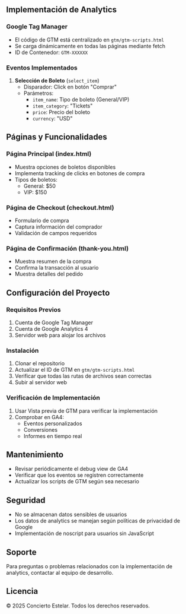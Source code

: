 ## Implementación de Analytics

### Google Tag Manager
- El código de GTM está centralizado en `gtm/gtm-scripts.html`
- Se carga dinámicamente en todas las páginas mediante fetch
- ID de Contenedor: `GTM-XXXXXX`

### Eventos Implementados
1. **Selección de Boleto** (`select_item`)
   - Disparador: Click en botón "Comprar"
   - Parámetros:
     - `item_name`: Tipo de boleto (General/VIP)
     - `item_category`: "Tickets"
     - `price`: Precio del boleto
     - `currency`: "USD"

## Páginas y Funcionalidades

### Página Principal (index.html)
- Muestra opciones de boletos disponibles
- Implementa tracking de clicks en botones de compra
- Tipos de boletos:
  - General: $50
  - VIP: $150

### Página de Checkout (checkout.html)
- Formulario de compra
- Captura información del comprador
- Validación de campos requeridos

### Página de Confirmación (thank-you.html)
- Muestra resumen de la compra
- Confirma la transacción al usuario
- Muestra detalles del pedido

## Configuración del Proyecto

### Requisitos Previos
1. Cuenta de Google Tag Manager
2. Cuenta de Google Analytics 4
3. Servidor web para alojar los archivos

### Instalación
1. Clonar el repositorio
2. Actualizar el ID de GTM en `gtm/gtm-scripts.html`
3. Verificar que todas las rutas de archivos sean correctas
4. Subir al servidor web

### Verificación de Implementación
1. Usar Vista previa de GTM para verificar la implementación
2. Comprobar en GA4:
   - Eventos personalizados
   - Conversiones
   - Informes en tiempo real

## Mantenimiento
- Revisar periódicamente el debug view de GA4
- Verificar que los eventos se registren correctamente
- Actualizar los scripts de GTM según sea necesario

## Seguridad
- No se almacenan datos sensibles de usuarios
- Los datos de analytics se manejan según políticas de privacidad de Google
- Implementación de noscript para usuarios sin JavaScript

## Soporte
Para preguntas o problemas relacionados con la implementación de analytics, contactar al equipo de desarrollo.

## Licencia
© 2025 Concierto Estelar. Todos los derechos reservados.
